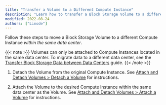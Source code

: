 ```yaml
---
title: "Transfer a Volume to a Different Compute Instance"
description: "Learn how to transfer a Block Storage Volume to a different Compute Instance within the same data center."
modified: 2022-08-24
authors: ["Linode"]
---
```


Follow these steps to move a Block Storage Volume to a different Compute Instance *within the same data center*.

{{< note >}}
Volumes can only be attached to Compute Instances located in the same data center. To migrate data to a different data center, see the [Transfer Block Storage Data between Data Centers](/docs/products/storage/block-storage/guides/transfer-volume-data-between-data-centers/) guide.
{{< /note >}}

1. Detach the Volume from the original Compute Instance. See [Attach and Detach Volumes > Detach a Volume](/docs/products/storage/block-storage/guides/attach-and-detach/#detach-a-volume) for instructions.

1. Attach the Volume to the desired Compute Instance within the same data center as the Volume. See [Attach and Detach Volumes > Attach a Volume](/docs/products/storage/block-storage/guides/attach-and-detach/#attach-a-volume) for instructions.
